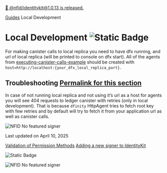 [🎉 @nfid/identitykit@1.0.13 is released.](https://www.npmjs.com/package/@nfid/identitykit)

[Guides](https://identitykit.xyz/docs/guides/authenticating-accounts "Guides") Local Development

# Local Development ![Static Badge](https://img.shields.io/badge/status-wip-red)

For making canister calls to local replica you need to have dfx running, and url of local replica
(will be printed to console on dfx start). All of the agents from
[executing-canister-calls-example](https://identitykit.xyz/docs/getting-started/executing-canister-calls#3-set-up-agents) should
be created with `host=http://localhost:{your_dfx_local_replica_port}`.

## Troubleshooting [Permalink for this section](https://identitykit.xyz/docs/guides/local-development\#troubleshooting)

In case of not running local replica and not using it’s url as a host for agents you will see 404
requests to ledger canister with retries (only in local development). That is because `dfinity`
HttpAgent tries to fetch root key with few retries and by default will try to fetch it from your
application url as well as canister calls.

![NFID No featured signer](https://identitykit.xyz/docs/_next/static/media/404.95b67c0f.png)

Last updated on April 10, 2025

[Validation of Permission Methods](https://identitykit.xyz/docs/guides/validation-of-permission-methods "Validation of Permission Methods") [Adding a new signer to IdentityKit](https://identitykit.xyz/docs/guides/adding-a-new-signer-to-identity-kit "Adding a new signer to IdentityKit")

![Static Badge](https://identitykit.xyz/docs/guides/local-development)

![NFID No featured signer](https://identitykit.xyz/docs/guides/local-development)